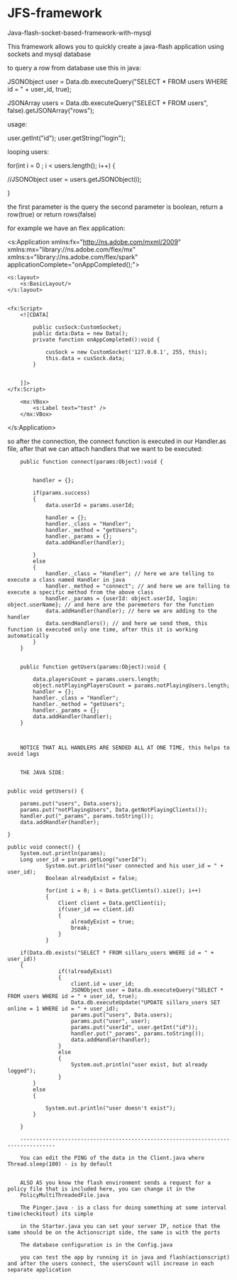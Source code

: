 JFS-framework
============

Java-flash-socket-based-framework-with-mysql

This framework allows you to quickly create a java-flash application using sockets and mysql database

to query a row from database use this in java:

JSONObject user = Data.db.executeQuery("SELECT * FROM users WHERE id = " + user_id, true);

JSONArray users = Data.db.executeQuery("SELECT * FROM users", false).getJSONArray("rows");

usage:

user.getInt("id");
user.getString("login");

looping users:

for(int i = 0 ; i < users.length(); i++)
{

   //JSONObject user = users.getJSONObject(i);

}

the first parameter is the query
the second parameter is boolean, return a row(true) or return rows(false)

for example we have an flex application:

<?xml version="1.0" encoding="utf-8"?>
<s:Application 
    xmlns:fx="http://ns.adobe.com/mxml/2009"    
    xmlns:mx="library://ns.adobe.com/flex/mx"     
    xmlns:s="library://ns.adobe.com/flex/spark"
	applicationComplete="onAppCompleted();">

    <s:layout> 
        <s:BasicLayout/> 
    </s:layout>

	
	<fx:Script>
        <![CDATA[
			
			public cusSock:CustomSocket;
			public data:Data = new Data();
			private function onAppCompleted():void {
			
				cusSock = new CustomSocket('127.0.0.1', 255, this);
				this.data = cusSock.data;
			}
			
			
        ]]>
    </fx:Script>
	
		<mx:VBox>
			<s:Label text="test" />
		</mx:VBox>
</s:Application>

so after the connection, the connect function is executed in our Handler.as file, after that we can attach handlers that we want to be executed:

		public function connect(params:Object):void {
		
			
			handler = {};
			
			if(params.success)
			{
				data.userId = params.userId;
				
				handler = {};
				handler._class = "Handler";
				handler._method = "getUsers";
				handler._params = {};
				data.addHandler(handler);
				
			}
			else
			{
				handler._class = "Handler"; // here we are telling to execute a class named Handler in java
				handler._method = "connect"; // and here we are telling to execute a specific method from the above class
				handler._params = {userId: object.userId, login: object.userName}; // and here are the paremeters for the function
				data.addHandler(handler); // here we are adding to the handler
				data.sendHandlers(); // and here we send them, this function is executed only one time, after this it is working automatically
			}
		}


		public function getUsers(params:Object):void {
		
			data.playersCount = params.users.length;
			object.notPlayingPlayersCount = params.notPlayingUsers.length;
			handler = {};
			handler._class = "Handler";
			handler._method = "getUsers";
			handler._params = {};
			data.addHandler(handler);
		}
		
		
		
		NOTICE THAT ALL HANDLERS ARE SENDED ALL AT ONE TIME, this helps to avoid lags
		
		
		THE JAVA SIDE:
		
		
	public void getUsers() {
	
		params.put("users", Data.users);
        params.put("notPlayingUsers", Data.getNotPlayingClients());
		handler.put("_params", params.toString());
		data.addHandler(handler);
	
	}
	
	public void connect() {
		System.out.println(params);
		Long user_id = params.getLong("userId");
                System.out.println("user connected and his user_id = " + user_id);
                Boolean alreadyExist = false;
                
                for(int i = 0; i < Data.getClients().size(); i++)
                {
                    Client client = Data.getClient(i);
                    if(user_id == client.id)
                    {
                        alreadyExist = true;
                        break;
                    }
                }
                
		if(Data.db.exists("SELECT * FROM sillaru_users WHERE id = " + user_id))
		{
                    if(!alreadyExist)
                    {
                        client.id = user_id;
						JSONObject user = Data.db.executeQuery("SELECT * FROM users WHERE id = " + user_id, true);
						Data.db.executeUpdate("UPDATE sillaru_users SET online = 1 WHERE id = " + user_id); 
						params.put("users", Data.users);
						params.put("user", user);
						params.put("userId", user.getInt("id"));
						handler.put("_params", params.toString());
						data.addHandler(handler);
                    }
                    else  
                    {
						System.out.println("user exist, but already logged");
                    }
            }
			else
			{
						
				System.out.println("user doesn't exist");
			}
                
        }
		
		---------------------------------------------------------------------------------
		
		You can edit the PING of the data in the Client.java where Thread.sleep(100) - is by default
		
		
		ALSO AS you know the flash environment sends a request for a policy file that is included here, you can change it in the
		PolicyMultiThreadedFile.java
		
		The Pinger.java - is a class for doing something at some interval time(checkitout) its simple
		
		in the Starter.java you can set your server IP, notice that the same should be on the Actionscript side, the same is with the ports
		
		The database configuration is in the Config.java
		
		you can test the app by running it in java and flash(actionscript) and after the users connect, the usersCount will increase in each separate application
